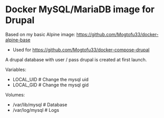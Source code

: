 # Docker MySQL/MariaDB image for Drupal

Based on my basic Alpine image: https://github.com/Mogtofu33/docker-alpine-base

* Used for https://github.com/Mogtofu33/docker-compose-drupal

A drupal database with user / pass drupal is created at first launch.

Variables:
- LOCAL_UID # Change the mysql uid
- LOCAL_GID # Change the mysql gid

Volumes:
- /var/lib/mysql # Database
- /var/log/mysql # Logs

